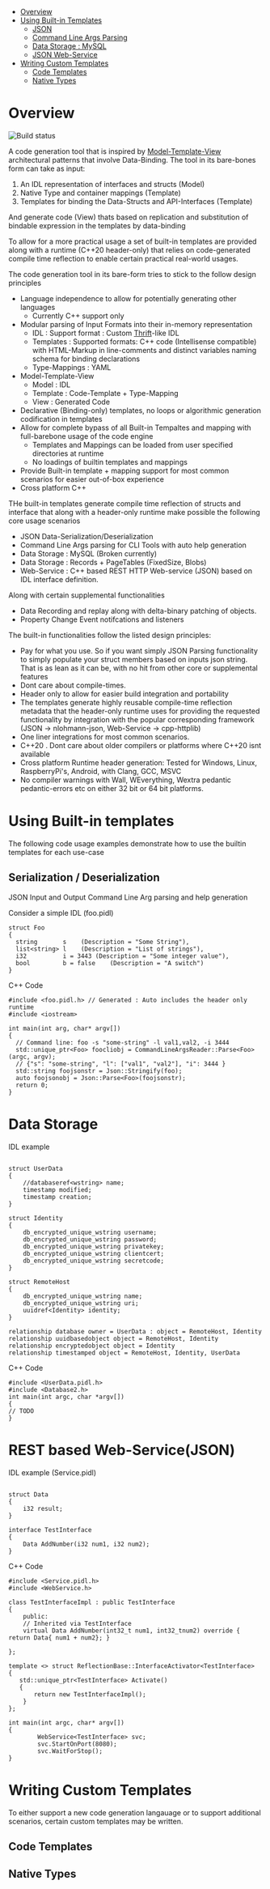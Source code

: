 - [Overview](#overview)
- [Using Built-in Templates](#using-built-in-templates)
	- [JSON](#json-cli-args-parsing)
	- [Command Line Args Parsing](#json-cli-args-parsing)
	- [Data Storage : MySQL](#data-storage)
	- [JSON Web-Service](#rest-based-web-servicejson)
- [Writing Custom Templates](#writing-custom-templates)
	- [Code Templates](#code-templates)
	- [Native Types](#native-types)

# Overview

![Build status](https://dev.azure.com/ankurverma0037/ankurverma/_apis/build/status/ankurverma85.stencil)

A code generation tool that is inspired by [Model-Template-View](https://en.wikipedia.org/wiki/Model%E2%80%93view%E2%80%93viewmodel) architectural patterns that involve Data-Binding.
The tool in its bare-bones form can take as input: 
1. An IDL representation of interfaces and structs (Model)
2. Native Type and container mappings (Template)
3. Templates for binding the Data-Structs and API-Interfaces (Template)

And generate code (View) thats based on replication and substitution of bindable expression in the templates by data-binding

To allow for a more practical usage a set of built-in templates are provided along with a runtime (C++20 header-only) that relies on code-generated compile time reflection to enable certain practical real-world usages.

The code generation tool in its bare-form tries to stick to the follow design principles
* Language independence to allow for potentially generating other languages
  - Currently C++ support only 
* Modular parsing of Input Formats into their in-memory representation 
  - IDL : Support format : Custom [Thrift](https://en.wikipedia.org/wiki/Apache_Thrift)-like IDL 
  - Templates : Supported formats: C++ code (Intellisense compatible) with HTML-Markup in line-comments and distinct variables naming schema for binding declarations
  - Type-Mappings : YAML
* Model-Template-View 
  - Model : IDL 
  - Template : Code-Template + Type-Mapping
  - View : Generated Code
* Declarative (Binding-only) templates, no loops or algorithmic generation codification in templates
* Allow for complete bypass of all Built-in Tempaltes and mapping with full-barebone usage of the code engine
  - Templates and Mappings can be loaded from user specified directories at runtime
  - No loadings of builtin templates and mappings
* Provide Built-in template + mapping support for most common scenarios for easier out-of-box experience
* Cross platform C++

THe built-in templates generate compile time reflection of structs and interface that along with a header-only runtime make possible the following core usage scenarios 

* JSON Data-Serialization/Deserialization
* Command Line Args parsing for CLI Tools with auto help generation
* Data Storage : MySQL (Broken currently)
* Data Storage : Records + PageTables (FixedSize, Blobs)
* Web-Service : C++ based REST HTTP Web-service (JSON) based on IDL interface definition. 

Along with certain supplemental functionalities
* Data Recording and replay along with delta-binary patching of objects.
* Property Change Event notifcations and listeners

The built-in functionalities follow the listed design principles: 

* Pay for what you use. So if you want simply JSON Parsing functionality to simply populate your struct members based on inputs json string. That is as lean as it can be, with no hit from other core or supplemental features
* Dont care about compile-times. 
* Header only to allow for easier build integration and portability
* The templates generate highly reusable compile-time reflection metadata that the header-only runtime uses for providing the requested functionality by integration with the popular corresponding framework (JSON -> nlohmann-json, Web-Service -> cpp-httplib) 
* One liner integrations for most common scenarios.
* C++20 . Dont care about older compilers or platforms where C++20 isnt available
* Cross platform Runtime header generation: Tested for Windows, Linux, RaspberryPi's, Android, with Clang, GCC, MSVC
* No compiler warnings with Wall, WEverything, Wextra pedantic pedantic-errors etc on either 32 bit or 64 bit platforms.

# Using Built-in templates

The following code usage examples demonstrate how to use the builtin templates for each use-case

## Serialization / Deserialization

JSON Input and Output
Command Line Arg parsing and help generation

Consider a simple IDL (foo.pidl)

```
struct Foo 
{
  string       s	(Description = "Some String"),
  list<string> l	(Description = "List of strings"),
  i32          i = 3443	(Description = "Some integer value"),
  bool         b = false	(Description = "A switch")
}
```
C++ Code
```
#include <foo.pidl.h> // Generated : Auto includes the header only runtime
#include <iostream>

int main(int arg, char* argv[])
{
  // Command line: foo -s "some-string" -l val1,val2, -i 3444
  std::unique_ptr<Foo> foocliobj = CommandLineArgsReader::Parse<Foo>(argc, argv);
  // {"s": "some-string", "l": ["val1", "val2"], "i": 3444 }
  std::string foojsonstr = Json::Stringify(foo);
  auto foojsonobj = Json::Parse<Foo>(foojsonstr);
  return 0;
}

```

# Data Storage

IDL example
```

struct UserData
{
    //databaseref<wstring> name;
    timestamp modified;
    timestamp creation;
}

struct Identity
{
    db_encrypted_unique_wstring username;
    db_encrypted_unique_wstring password;
    db_encrypted_unique_wstring privatekey;
    db_encrypted_unique_wstring clientcert;
    db_encrypted_unique_wstring secretcode;
}

struct RemoteHost
{
    db_encrypted_unique_wstring name;
    db_encrypted_unique_wstring uri;
    uuidref<Identity> identity;
}

relationship database owner = UserData : object = RemoteHost, Identity
relationship uuidbasedobject object = RemoteHost, Identity
relationship encryptedobject object = Identity
relationship timestamped object = RemoteHost, Identity, UserData
```
C++ Code
```
#include <UserData.pidl.h>
#include <Database2.h>
int main(int argc, char *argv[])
{
// TODO
}
```

# REST based Web-Service(JSON)
IDL example (Service.pidl)
```

struct Data
{
	i32 result;
}

interface TestInterface
{
	Data AddNumber(i32 num1, i32 num2);
}

```
C++ Code
```
#include <Service.pidl.h>
#include <WebService.h>

class TestInterfaceImpl : public TestInterface
{
    public:
    // Inherited via TestInterface
    virtual Data AddNumber(int32_t num1, int32_tnum2) override { return Data{ num1 + num2}; }

};

template <> struct ReflectionBase::InterfaceActivator<TestInterface>
{
   std::unique_ptr<TestInterface> Activate()
   {
       return new TestInterfaceImpl();
    }
};

int main(int argc, char* argv[])
{
        WebService<TestInterface> svc;
        svc.StartOnPort(8080);
        svc.WaitForStop();
}
```

# Writing Custom Templates
To either support a new code generation langauage or to support additional scenarios, certain custom templates may be written.

## Code Templates

## Native Types
